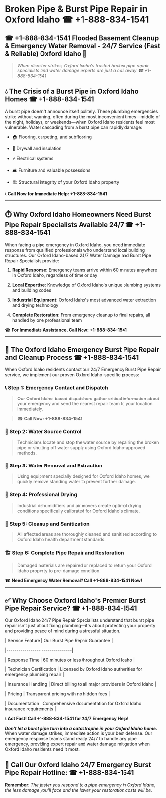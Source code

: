# Broken Pipe & Burst Pipe Repair in Oxford Idaho ☎ +1-888-834-1541  
## ☎ +1-888-834-1541 Flooded Basement Cleanup & Emergency Water Removal - 24/7 Service (Fast & Reliable) Oxford Idaho 🚨  

> *When disaster strikes, Oxford Idaho's trusted broken pipe repair specialists and water damage experts are just a call away ☎ +1-888-834-1541*  

## 💧 The Crisis of a Burst Pipe in Oxford Idaho Homes ☎ +1-888-834-1541  

A burst pipe doesn't announce itself politely. These plumbing emergencies strike without warning, often during the most inconvenient times—middle of the night, holidays, or weekends—when Oxford Idaho residents feel most vulnerable. Water cascading from a burst pipe can rapidly damage:  

* 🏠 Flooring, carpeting, and subflooring  
* 🧱 Drywall and insulation  
* ⚡ Electrical systems  
* 🛋️ Furniture and valuable possessions  
* 🏗️ Structural integrity of your Oxford Idaho property  

📞 **Call Now for Immediate Help: +1-888-834-1541**  

---  

## ⏱️ Why Oxford Idaho Homeowners Need Burst Pipe Repair Specialists Available 24/7 ☎ +1-888-834-1541  

When facing a pipe emergency in Oxford Idaho, you need immediate response from qualified professionals who understand local building structures. Our Oxford Idaho-based 24/7 Water Damage and Burst Pipe Repair Specialists provide:  

1. **Rapid Response**: Emergency teams arrive within 60 minutes anywhere in Oxford Idaho, regardless of time or day  
2. **Local Expertise**: Knowledge of Oxford Idaho's unique plumbing systems and building codes  
3. **Industrial Equipment**: Oxford Idaho's most advanced water extraction and drying technology  
4. **Complete Restoration**: From emergency cleanup to final repairs, all handled by one professional team  

☎ **For Immediate Assistance, Call Now: +1-888-834-1541**  

---  

## 🔧 The Oxford Idaho Emergency Burst Pipe Repair and Cleanup Process ☎ +1-888-834-1541  

When Oxford Idaho residents contact our 24/7 Emergency Burst Pipe Repair service, we implement our proven Oxford Idaho-specific process:  

### 📞 Step 1: Emergency Contact and Dispatch  
> Our Oxford Idaho-based dispatchers gather critical information about your emergency and send the nearest repair team to your location immediately.  
> ☎ **Call Now: +1-888-834-1541**  

### 🚿 Step 2: Water Source Control  
> Technicians locate and stop the water source by repairing the broken pipe or shutting off water supply using Oxford Idaho-approved methods.  

### 🌊 Step 3: Water Removal and Extraction  
> Using equipment specially designed for Oxford Idaho homes, we quickly remove standing water to prevent further damage.  

### 💨 Step 4: Professional Drying  
> Industrial dehumidifiers and air movers create optimal drying conditions specifically calibrated for Oxford Idaho's climate.  

### 🧼 Step 5: Cleanup and Sanitization  
> All affected areas are thoroughly cleaned and sanitized according to Oxford Idaho health department standards.  

### 🏗️ Step 6: Complete Pipe Repair and Restoration  
> Damaged materials are repaired or replaced to return your Oxford Idaho property to pre-damage condition.  

☎ **Need Emergency Water Removal? Call +1-888-834-1541 Now!**  

---  

## ✅ Why Choose Oxford Idaho's Premier Burst Pipe Repair Service? ☎ +1-888-834-1541  

Our Oxford Idaho 24/7 Pipe Repair Specialists understand that burst pipe repair isn't just about fixing plumbing—it's about protecting your property and providing peace of mind during a stressful situation.  

| Service Feature | Our Burst Pipe Repair Guarantee |  
|-----------------|---------------|  
| Response Time | 60 minutes or less throughout Oxford Idaho |  
| Technician Certification | Licensed by Oxford Idaho authorities for emergency plumbing repair |  
| Insurance Handling | Direct billing to all major providers in Oxford Idaho |  
| Pricing | Transparent pricing with no hidden fees |  
| Documentation | Comprehensive documentation for Oxford Idaho insurance requirements |  

📞 **Act Fast! Call +1-888-834-1541 for 24/7 Emergency Help!**  

***Don't let a burst pipe turn into a catastrophe in your Oxford Idaho home.*** When water damage strikes, immediate action is your best defense. Our emergency response teams stand ready 24/7 to handle any pipe emergency, providing expert repair and water damage mitigation when Oxford Idaho residents need it most.  

## 📱 Call Our Oxford Idaho 24/7 Emergency Burst Pipe Repair Hotline: ☎ +1-888-834-1541  

**Remember**: *The faster you respond to a pipe emergency in Oxford Idaho, the less damage you'll face and the lower your restoration costs will be.*